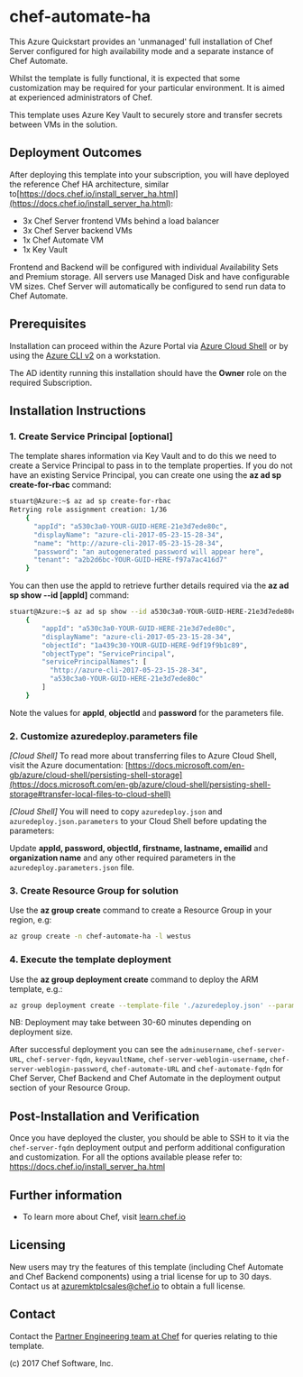 # chef-automate-ha

This Azure Quickstart provides an 'unmanaged' full installation of Chef Server configured for high availability mode and a separate instance of Chef Automate.

Whilst the template is fully functional, it is expected that some customization may be required for your particular environment.  It is aimed at experienced administrators of Chef.

This template uses Azure Key Vault to securely store and transfer secrets between VMs in the solution.

## Deployment Outcomes

After deploying this template into your subscription, you will have deployed the reference Chef HA architecture, similar to[https://docs.chef.io/install_server_ha.html](https://docs.chef.io/install_server_ha.html):

- 3x Chef Server frontend VMs behind a load balancer
- 3x Chef Server backend VMs
- 1x Chef Automate VM
- 1x Key Vault

Frontend and Backend will be configured with individual Availability Sets and Premium storage.  All servers use Managed Disk and have configurable VM sizes.  Chef Server will automatically be configured to send run data to Chef Automate.

## Prerequisites

Installation can proceed within the Azure Portal via [Azure Cloud Shell](https://azure.microsoft.com/en-us/features/cloud-shell/) or by using the [Azure CLI v2](https://docs.microsoft.com/en-us/cli/azure/overview) on a workstation.

The AD identity running this installation should have the **Owner** role on the required Subscription.

## Installation Instructions

### 1. Create Service Principal [optional]

The template shares information via Key Vault and to do this we need to create a Service Principal to pass in to the template properties.  If you do not have an existing Service Principal, you can create one using the **az ad sp create-for-rbac** command:

```bash
stuart@Azure:~$ az ad sp create-for-rbac
Retrying role assignment creation: 1/36
    {
      "appId": "a530c3a0-YOUR-GUID-HERE-21e3d7ede80c",
      "displayName": "azure-cli-2017-05-23-15-28-34",
      "name": "http://azure-cli-2017-05-23-15-28-34",
      "password": "an autogenerated password will appear here",
      "tenant": "a2b2d6bc-YOUR-GUID-HERE-f97a7ac416d7"
    }
```

You can then use the appId to retrieve further details required via the **az ad sp show --id [appId]** command:

```bash
stuart@Azure:~$ az ad sp show --id a530c3a0-YOUR-GUID-HERE-21e3d7ede80c
    {
        "appId": "a530c3a0-YOUR-GUID-HERE-21e3d7ede80c",
        "displayName": "azure-cli-2017-05-23-15-28-34",
        "objectId": "1a439c30-YOUR-GUID-HERE-9df19f9b1c89",
        "objectType": "ServicePrincipal",
        "servicePrincipalNames": [
          "http://azure-cli-2017-05-23-15-28-34",
          "a530c3a0-YOUR-GUID-HERE-21e3d7ede80c"
        ]
    }
```

Note the values for **appId**, **objectId** and **password** for the parameters file.

### 2. Customize azuredeploy.parameters file

*[Cloud Shell]* To read more about transferring files to Azure Cloud Shell, visit the Azure documentation: [https://docs.microsoft.com/en-gb/azure/cloud-shell/persisting-shell-storage](https://docs.microsoft.com/en-gb/azure/cloud-shell/persisting-shell-storage#transfer-local-files-to-cloud-shell)

*[Cloud Shell]* You will need to copy ```azuredeploy.json``` and ```azuredeploy.json.parameters``` to your Cloud Shell before updating the parameters:

Update **appId, password, objectId, firstname, lastname, emailid** and **organization name** and any other required parameters in the ```azuredeploy.parameters.json``` file.

### 3. Create Resource Group for solution

Use the **az group create** command to create a Resource Group in your region, e.g:

```bash
az group create -n chef-automate-ha -l westus
```

### 4. Execute the template deployment

Use the **az group deployment create** command to deploy the ARM template, e.g.:

```bash
az group deployment create --template-file './azuredeploy.json' --parameters '@./azuredeploy.parameters.json' -g chef-automate-ha -n deploy
```

NB: Deployment may take between 30-60 minutes depending on deployment size.

After successful deployment you can see the ```adminusername```, ```chef-server-URL```, ```chef-server-fqdn```, ```keyvaultName```, ```chef-server-weblogin-username```, ```chef-server-weblogin-password```, ```chef-automate-URL``` and ```chef-automate-fqdn``` for Chef Server, Chef Backend and Chef Automate in the deployment output section of your Resource Group.

## Post-Installation and Verification

Once you have deployed the cluster, you should be able to SSH to it via the ```chef-server-fqdn``` deployment output and perform additional configuration and customization.  For all the options available please refer to: https://docs.chef.io/install_server_ha.html

## Further information

- To learn more about Chef, visit [learn.chef.io](https://learn.chef.io)

## Licensing

New users may try the features of this template (including Chef Automate and Chef Backend components) using a trial license for up to 30 days. Contact us at [azuremktplcsales@chef.io](mailto:azuremktplcsales@chef.io) to obtain a full license.

## Contact

Contact the [Partner Engineering team at Chef](mailto:partnereng@chef.io) for queries relating to thie template.

(c) 2017 Chef Software, Inc.
